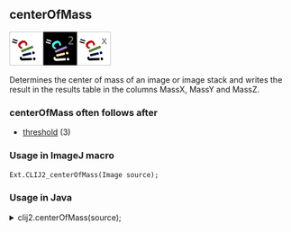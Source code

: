 ## centerOfMass
<img src="images/mini_clij1_logo.png"/><img src="images/mini_clij2_logo.png"/><img src="images/mini_clijx_logo.png"/>

Determines the center of mass of an image or image stack and writes the result in the results table
in the columns MassX, MassY and MassZ.

### centerOfMass often follows after
* <a href="reference_threshold">threshold</a> (3)


### Usage in ImageJ macro
```
Ext.CLIJ2_centerOfMass(Image source);
```


### Usage in Java
<details>
<summary>
clij2.centerOfMass(source);
</summary>
```
// init CLIJ and GPU
import net.haesleinhuepf.clij2.CLIJ2;
import net.haesleinhuepf.clij.clearcl.ClearCLBuffer;
CLIJ2 clij2 = CLIJ2.getInstance();

// get input parameters
ClearCLBuffer source = clij2.push(sourceImagePlus);
```

```
// Execute operation on GPU
double[] resultCenterOfMass = clij2.centerOfMass(source);
```

```
//show result
System.out.println(resultCenterOfMass);

// cleanup memory on GPU
clij2.release(source);
```
</details>


### Usage in Matlab
<details>
<summary>
clij2.centerOfMass(source);
</summary>
```
% init CLIJ and GPU
clij2 = init_clatlab();

% get input parameters
source = clij2.pushMat(source_matrix);
```

```
% Execute operation on GPU
double[] resultCenterOfMass = clij2.centerOfMass(source);
```

```
% show result
System.out.println(resultCenterOfMass);

% cleanup memory on GPU
clij2.release(source);
```
</details>


### Usage in Icy
<details>
<summary>
clij2.centerOfMass(source);
</summary>
```
// init CLIJ and GPU
importClass(net.haesleinhuepf.clicy.CLICY);
importClass(Packages.icy.main.Icy);

clij2 = CLICY.getInstance();

// get input parameters
source_sequence = getSequence();source = clij2.pushSequence(source_sequence);
```

```
// Execute operation on GPU
double[] resultCenterOfMass = clij2.centerOfMass(source);
```

```
// show result
System.out.println(resultCenterOfMass);

// cleanup memory on GPU
clij2.release(source);
```
</details>




### Example scripts
<a href="https://github.com/clij/clij2-docs/blob/master/src/main/macro/motionCorrection.ijm"><img src="images/language_macro.png" height="20"/></a> [motionCorrection.ijm](https://github.com/clij/clij2-docs/blob/master/src/main/macro/motionCorrection.ijm)  
<a href="https://github.com/clij/clij2-docs/blob/master/src/main/macro/motionCorrection_compare_stackreg.ijm"><img src="images/language_macro.png" height="20"/></a> [motionCorrection_compare_stackreg.ijm](https://github.com/clij/clij2-docs/blob/master/src/main/macro/motionCorrection_compare_stackreg.ijm)  


[Back to CLIJ2 reference](https://clij.github.io/clij2-docs/reference)
[Back to CLIJ2 documentation](https://clij.github.io/clij2-docs)

[Imprint](https://clij.github.io/imprint)
